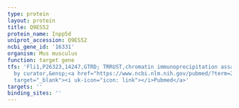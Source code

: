 ```yaml
---
type: protein
layout: protein
title: Q9ES52
protein_name: Inpp5d
uniprot_accession: Q9ES52
ncbi_gene_id: '16331'
organism: Mus musculus
function: target gene
tfs: 'Fli1,P26323,14247,GTRD; TRRUST,chromatin immunoprecipitation assay; inferred
  by curator,&ensp;<a href="https://www.ncbi.nlm.nih.gov/pubmed/?term=20445019%5Buid%5D"
  target="_blank"><i uk-icon="icon: link"></i>Pubmed</a>'
targets: ''
binding_sites: ''
---
```


